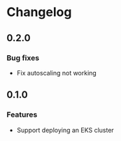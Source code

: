 # Changelog

## 0.2.0

### Bug fixes
- Fix autoscaling not working

## 0.1.0

### Features
- Support deploying an EKS cluster

